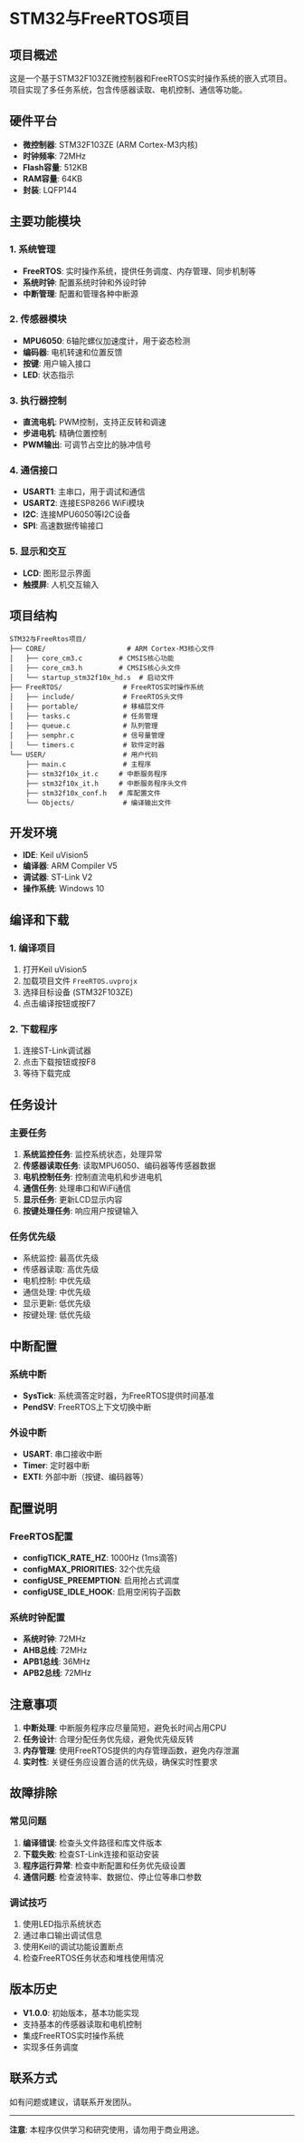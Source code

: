 # STM32与FreeRTOS项目

## 项目概述

这是一个基于STM32F103ZE微控制器和FreeRTOS实时操作系统的嵌入式项目。项目实现了多任务系统，包含传感器读取、电机控制、通信等功能。

## 硬件平台

- **微控制器**: STM32F103ZE (ARM Cortex-M3内核)
- **时钟频率**: 72MHz
- **Flash容量**: 512KB
- **RAM容量**: 64KB
- **封装**: LQFP144

## 主要功能模块

### 1. 系统管理
- **FreeRTOS**: 实时操作系统，提供任务调度、内存管理、同步机制等
- **系统时钟**: 配置系统时钟和外设时钟
- **中断管理**: 配置和管理各种中断源

### 2. 传感器模块
- **MPU6050**: 6轴陀螺仪加速度计，用于姿态检测
- **编码器**: 电机转速和位置反馈
- **按键**: 用户输入接口
- **LED**: 状态指示

### 3. 执行器控制
- **直流电机**: PWM控制，支持正反转和调速
- **步进电机**: 精确位置控制
- **PWM输出**: 可调节占空比的脉冲信号

### 4. 通信接口
- **USART1**: 主串口，用于调试和通信
- **USART2**: 连接ESP8266 WiFi模块
- **I2C**: 连接MPU6050等I2C设备
- **SPI**: 高速数据传输接口

### 5. 显示和交互
- **LCD**: 图形显示界面
- **触摸屏**: 人机交互输入

## 项目结构

```
STM32与FreeRtos项目/
├── CORE/                    # ARM Cortex-M3核心文件
│   ├── core_cm3.c         # CMSIS核心功能
│   ├── core_cm3.h         # CMSIS核心头文件
│   └── startup_stm32f10x_hd.s  # 启动文件
├── FreeRTOS/               # FreeRTOS实时操作系统
│   ├── include/            # FreeRTOS头文件
│   ├── portable/           # 移植层文件
│   ├── tasks.c             # 任务管理
│   ├── queue.c             # 队列管理
│   ├── semphr.c            # 信号量管理
│   └── timers.c            # 软件定时器
└── USER/                   # 用户代码
    ├── main.c              # 主程序
    ├── stm32f10x_it.c     # 中断服务程序
    ├── stm32f10x_it.h     # 中断服务程序头文件
    ├── stm32f10x_conf.h   # 库配置文件
    └── Objects/            # 编译输出文件
```

## 开发环境

- **IDE**: Keil uVision5
- **编译器**: ARM Compiler V5
- **调试器**: ST-Link V2
- **操作系统**: Windows 10

## 编译和下载

### 1. 编译项目
1. 打开Keil uVision5
2. 加载项目文件 `FreeRTOS.uvprojx`
3. 选择目标设备 (STM32F103ZE)
4. 点击编译按钮或按F7

### 2. 下载程序
1. 连接ST-Link调试器
2. 点击下载按钮或按F8
3. 等待下载完成

## 任务设计

### 主要任务
1. **系统监控任务**: 监控系统状态，处理异常
2. **传感器读取任务**: 读取MPU6050、编码器等传感器数据
3. **电机控制任务**: 控制直流电机和步进电机
4. **通信任务**: 处理串口和WiFi通信
5. **显示任务**: 更新LCD显示内容
6. **按键处理任务**: 响应用户按键输入

### 任务优先级
- 系统监控: 最高优先级
- 传感器读取: 高优先级
- 电机控制: 中优先级
- 通信处理: 中优先级
- 显示更新: 低优先级
- 按键处理: 低优先级

## 中断配置

### 系统中断
- **SysTick**: 系统滴答定时器，为FreeRTOS提供时间基准
- **PendSV**: FreeRTOS上下文切换中断

### 外设中断
- **USART**: 串口接收中断
- **Timer**: 定时器中断
- **EXTI**: 外部中断（按键、编码器等）

## 配置说明

### FreeRTOS配置
- **configTICK_RATE_HZ**: 1000Hz (1ms滴答)
- **configMAX_PRIORITIES**: 32个优先级
- **configUSE_PREEMPTION**: 启用抢占式调度
- **configUSE_IDLE_HOOK**: 启用空闲钩子函数

### 系统时钟配置
- **系统时钟**: 72MHz
- **AHB总线**: 72MHz
- **APB1总线**: 36MHz
- **APB2总线**: 72MHz

## 注意事项

1. **中断处理**: 中断服务程序应尽量简短，避免长时间占用CPU
2. **任务设计**: 合理分配任务优先级，避免优先级反转
3. **内存管理**: 使用FreeRTOS提供的内存管理函数，避免内存泄漏
4. **实时性**: 关键任务应设置合适的优先级，确保实时性要求

## 故障排除

### 常见问题
1. **编译错误**: 检查头文件路径和库文件版本
2. **下载失败**: 检查ST-Link连接和驱动安装
3. **程序运行异常**: 检查中断配置和任务优先级设置
4. **通信问题**: 检查波特率、数据位、停止位等串口参数

### 调试技巧
1. 使用LED指示系统状态
2. 通过串口输出调试信息
3. 使用Keil的调试功能设置断点
4. 检查FreeRTOS任务状态和堆栈使用情况

## 版本历史

- **V1.0.0**: 初始版本，基本功能实现
- 支持基本的传感器读取和电机控制
- 集成FreeRTOS实时操作系统
- 实现多任务调度

## 联系方式

如有问题或建议，请联系开发团队。

---

**注意**: 本程序仅供学习和研究使用，请勿用于商业用途。
